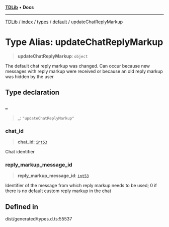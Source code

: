 [**TDLib**](../../../../../../README.md) • **Docs**

***

[TDLib](../../../../../../modules.md) / [index](../../../../../README.md) / [types](../../../README.md) / [default](../README.md) / updateChatReplyMarkup

# Type Alias: updateChatReplyMarkup

> **updateChatReplyMarkup**: `object`

The default chat reply markup was changed. Can occur because new messages with reply markup were received or because an old reply markup was hidden by the user

## Type declaration

### \_

> **\_**: `"updateChatReplyMarkup"`

### chat\_id

> **chat\_id**: [`int53`](int53.md)

Chat identifier

### reply\_markup\_message\_id

> **reply\_markup\_message\_id**: [`int53`](int53.md)

Identifier of the message from which reply markup needs to be used; 0 if there is no default custom reply markup in the chat

## Defined in

dist/generated/types.d.ts:55537
